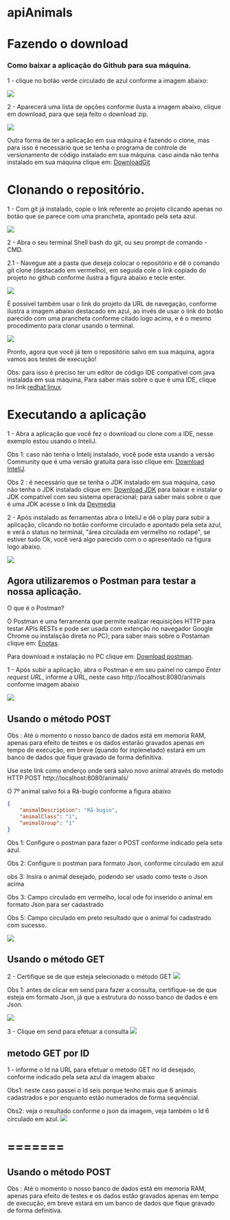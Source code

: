 # apiAnimals


# Fazendo o download

### Como baixar a aplicação do Github para sua máquina.
1 - clique no botão verde circulado de azul conforme a imagem abaixo:

![](images/downloadZip1.png)


2 - Aparecerá uma lista de opções conforme ilusta a imagem abaixo, clique em download, para que seja feito o download zip.

![](images/downloadZip2.png)

Outra forma de ter a aplicação em sua máquina é fazendo o clone,
mas para isso é necessário que se tenha o programa de controle de versionamento de código instalado em sua máquina. caso ainda não tenha instalado em sua máquina clique em: [DownloadGit](https://git-scm.com/)

# Clonando o repositório.

1 - Com git já instalado, copie o link referente ao projeto clicando apenas no botão que se parece com uma prancheta, apontado pela seta azul.

![](images/clone1.png)

2 - Abra o seu terminal Shell bash do git, ou seu prompt de comando - CMD.  

2.1 - Navegue até a pasta que deseja colocar o repositório e dê o comando 
git clone (destacado em vermelho), em seguida cole o link copiado do projeto no github conforme ilustra a figura abaixo e tecle enter.

![](images/gitClone1.png)

É possível também usar o link do projeto da URL de navegação, conforme ilustra a imagem abaixo destacado em azul, ao invés de usar o link do botão parecido com uma prancheta conforme citado logo acima, e é o mesmo procedimento para clonar usando o terminal.

![](images/linkPainelNavegacao.png)

Pronto, agora que você já tem o repositório salvo em sua máquina, agora vamos aos testes de execução!

Obs: para isso é preciso ter um editor de código IDE compativel com java instalada em sua máquina,  Para saber mais sobre o que é uma IDE, clique no link [redhat linux]( https://www.redhat.com/pt-br/topics/middleware/what-is-ide).



# Executando a aplicação

1 - Abra a aplicação que você fez o download ou clone com a IDE, nesse exemplo estou usando o InteliJ.

Obs 1: caso não tenha o Intelij instalado, você pode esta usando a versão Community que é uma versão gratuita para isso clique em: [Download InteliJ](https://www.jetbrains.com/pt-br/idea/download/#section=windows).
 

Obs 2 : é necessário que se tenha o JDK instalado em sua máquina, caso não tenha o JDK 
instalado clique em: [Download JDK](https://www.oracle.com/br/java/technologies/javase-jdk11-downloads.html) para baixar e instalar o JDK compatível com seu sistema operacional;  para saber mais sobre o que é uma JDK acesse o link da [Devmedia]( https://www.devmedia.com.br/introducao-ao-java-jdk/28896)


2 - Após instalado as ferramentas abra o InteliJ e dê o play para subir a aplicação, clicando no botão conforme circulado e apontado pela seta azul, e verá o status no terminal, "área circulada em vermelho no rodapé", se estiver tudo Ok, você verá algo parecido com o o apresentado na figura logo abaixo.

![](images/terminalIntelij.png)

## Agora utilizaremos o Postman para testar a nossa aplicação.

O que é o Postman?

O Postman é uma ferramenta que permite realizar requisições HTTP para testar APIs RESTs e pode ser usada com extenção no navegador Google Chrome ou instalação direta no PC); para saber mais  sobre o Postaman clique em: [Enotas](https://enotas.com.br/blog/postman/).

Para download e instalação no PC clique em: [Download postman](https://www.postman.com/downloads/).

1 - Após subir a aplicação, abra o Postman e em seu painel no campo _Enter request URL_, informe a URL, neste caso http://localhost:8080/animals conforme imagem abaixo

![](images/urlPostaman.png)

## Usando o método POST

Obs : Até o momento o nosso banco de dados está em memoria  RAM, apenas para efeito de testes e os dados estarão gravados apenas em tempo de execução, em breve (quando for inplenetado) estará em um banco de dados que fique gravado de forma definitiva.

Use este link como enderço onde será salvo  novo animal através do metodo HTTP POST http://localhost:8080/animals/


O 7º animal salvo foi a Rã-bugio conforme a figura abaixo 
```json
{
    "animalDescription": "Rã-bugio",
    "animalClass": "1",
    "animalGroup": "1"
}

```
Obs 1: Configure o postman para fazer o POST conforme indicado pela seta azul.

Obs 2: Configure o postman para formato Json, conforme circulado em azul

obs 3: Insira o animal desejado, podendo ser usado como teste o Json acima

Obs 3: Campo circulado em vermelho, local ode foi inserido o animal em formato Json para ser cadastrado

Obs 5: Campo circulado em preto resultado que o animal foi cadastrado com sucesso.


![](images/postAnfibio1.png)

## Usando o método GET

2 - Certifique se de que esteja selecionado o método GET
![](images/get.png)

Obs 1: antes de clicar em send para fazer a consulta, certifique-se de que esteja em formato Json, já que a estrutura do nosso banco de dados é em Json.


![](images/selecioneJson.png)

3 - Clique em send para efetuar a consulta
![](images/send.png)


## metodo GET por ID

1 - informe o Id na URL para efetuar o metodo GET no Id desejado, conforme indicado pela seta azul da imagem abaixo

Obs1: neste caso passei o Id seis porque tenho mais que 6 animais cadastrados e por enquanto estão numerados de forma sequêncial.

Obs2: veja o resultado conforme o json da imagem, veja também o Id 6 circulado em azul.
![](images/getAninal-6.png)

=======
=======
## Usando o método POST
Obs : Até o momento o nosso banco de dados está em memoria  RAM, apenas para efeito de testes e os dados estão gravados apenas em tempo de execução, em breve estará em um banco de dados que fique gravado de forma definitiva.

